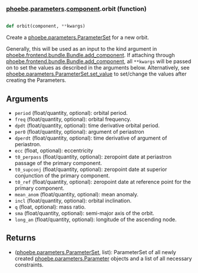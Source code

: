 ### [phoebe](phoebe.md).[parameters](phoebe.parameters.md).[component](phoebe.parameters.component.md).orbit (function)


```py

def orbit(component, **kwargs)

```



Create a [phoebe.parameters.ParameterSet](phoebe.parameters.ParameterSet.md) for a new orbit.

Generally, this will be used as an input to the kind argument in
[phoebe.frontend.bundle.Bundle.add_component](phoebe.frontend.bundle.Bundle.add_component.md).  If attaching through
[phoebe.frontend.bundle.Bundle.add_component](phoebe.frontend.bundle.Bundle.add_component.md), all `**kwargs` will be
passed on to set the values as described in the arguments below.  Alternatively,
see [phoebe.parameters.ParameterSet.set_value](phoebe.parameters.ParameterSet.set_value.md) to set/change the values
after creating the Parameters.

Arguments
----------
* `period` (float/quantity, optional): orbital period.
* `freq` (float/quantity, optional): orbital frequency.
* `dpdt` (float/quantity, optional): time derivative orbital period.
* `per0` (float/quantity, optional): argument of periastron
* `dperdt` (float/quantity, optional): time derivative of argument of periastron.
* `ecc` (float, optional): eccentricity
* `t0_perpass` (float/quantity, optional): zeropoint date at periastron passage of the
    primary component.
* `t0_supconj` (float/quantity, optional): zeropoint date at superior conjunction of
    the primary component.
* `t0_ref` (float/quantity, optional): zeropoint date at reference point for the
    primary component.
* `mean_anom` (float/quantity, optional): mean anomaly.
* `incl` (float/quantity, optional): orbital inclination.
* `q` (float, optional): mass ratio.
* `sma` (float/quantity, optional): semi-major axis of the orbit.
* `long_an` (float/quantity, optional): longitude of the ascending node.

Returns
--------
* ([phoebe.parameters.ParameterSet](phoebe.parameters.ParameterSet.md), list): ParameterSet of all newly created
    [phoebe.parameters.Parameter](phoebe.parameters.Parameter.md) objects and a list of all necessary
    constraints.

